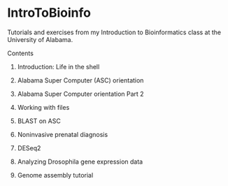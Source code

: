 # IntroToBioinfo

Tutorials and exercises from my Introduction to Bioinformatics class at the University of Alabama. 

Contents

1. Introduction: Life in the shell

2. Alabama Super Computer (ASC) orientation

3. Alabama Super Computer orientation Part 2

4. Working with files

5. BLAST on ASC

6. Noninvasive prenatal diagnosis

7. DESeq2

8. Analyzing Drosophila gene expression data

9. Genome assembly tutorial


